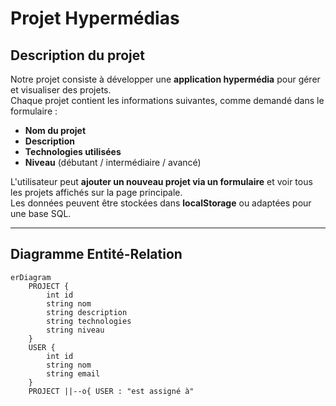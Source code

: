 # Projet Hypermédias

## Description du projet
Notre projet consiste à développer une **application hypermédia** pour gérer et visualiser des projets.  
Chaque projet contient les informations suivantes, comme demandé dans le formulaire :

- **Nom du projet**  
- **Description**  
- **Technologies utilisées**  
- **Niveau** (débutant / intermédiaire / avancé)  

L'utilisateur peut **ajouter un nouveau projet via un formulaire** et voir tous les projets affichés sur la page principale.  
Les données peuvent être stockées dans **localStorage** ou adaptées pour une base SQL.

---

## Diagramme Entité-Relation
```mermaid
erDiagram
    PROJECT {
        int id
        string nom
        string description
        string technologies
        string niveau
    }
    USER {
        int id
        string nom
        string email
    }
    PROJECT ||--o{ USER : "est assigné à"

